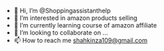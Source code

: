 - 👋 Hi, I’m @Shoppingassistanthelp
- 👀 I’m interested in amazon products selling
- 🌱 I’m currently learning course of amazon affiliate
- 💞️ I’m looking to collaborate on ...
- 📫 How to reach me shahkinza109@gmail.com

<!---
Shoppingassistanthelp/Shoppingassistanthelp is a ✨ special ✨ repository because its `README.md` (this file) appears on your GitHub profile.
You can click the Preview link to take a look at your changes.
--->
